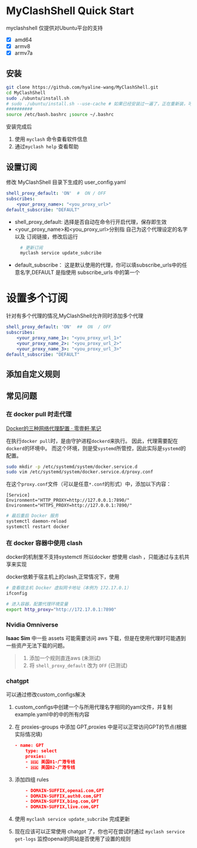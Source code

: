 # MyClashShell Quick Start

myclashshell 仅提供对Ubuntu平台的支持

- [x] amd64
- [x] armv8
- [x] armv7a
## 安装

```bash
git clone https://github.com/hyaline-wang/MyClashShell.git
cd MyClashShell
sudo ./ubuntu/install.sh
# sudo ./ubuntu/install.sh --use-cache # 如果已经安装过一遍了，正在重新装，可以不重复下载
########## 
source /etc/bash.bashrc ;source ~/.bashrc
```
安装完成后
1. 使用 `myclash` 命令查看软件信息
3. 通过`myclash help` 查看帮助
## 设置订阅
修改 MyClashShell 目录下生成的 user_config.yaml
```yaml
shell_proxy_default: 'ON'  #  ON / OFF
subscribes:
    <your_proxy_name>: "<you_proxy_url>"
default_subscribe: "DEFAULT"
```
 - shell_proxy_default: 选择是否自动在命令行开启代理，保存即生效
 - <your_proxy_name>和<you_proxy_url>分别指 自己为这个代理设定的名字 以及 订阅链接，修改后运行
    ```bash
      # 更新订阅
      myclash service update_subcribe 
    ```
 - default_subscribe： 这是默认使用的代理，你可以填subscribe_urls中的任意名字,DEFAULT 是指使用 subscribe_urls 中的第一个


# 设置多个订阅

针对有多个代理的情况,MyClashShell允许同时添加多个代理
```yaml
shell_proxy_default: 'ON'  ##  ON  / OFF
subscribes:
    <your_proxy_name_1>: "<you_proxy_url_1>"
    <your_proxy_name_2>: "<you_proxy_url_2>"
    <your_proxy_name_3>: "<you_proxy_url_3>"
default_subscribe: "DEFAULT"
```

## 添加自定义规则




## 常见问题


### 在 docker pull 时走代理

[Docker的三种网络代理配置 &middot; 零壹軒·笔记](https://note.qidong.name/2020/05/docker-proxy/)

在执行`docker pull`时，是由守护进程`dockerd`来执行。 因此，代理需要配在`dockerd`的环境中。 而这个环境，则是受`systemd`所管控，因此实际是`systemd`的配置。

```bash
sudo mkdir -p /etc/systemd/system/docker.service.d
sudo vim /etc/systemd/system/docker.service.d/proxy.conf
```

在这个`proxy.conf`文件（可以是任意`*.conf`的形式）中，添加以下内容：

```
[Service]
Environment="HTTP_PROXY=http://127.0.0.1:7890/"
Environment="HTTPS_PROXY=http://127.0.0.1:7890/"
```

```bash
# 最后重启 Docker 服务
systemctl daemon-reload
systemctl restart docker
```

### 在 docker 容器中使用 clash
docker的机制里不支持systemctl 所以docker 想使用 clash ，只能通过与主机共享来实现

docker依赖于宿主机上的clash,正常情况下，使用

```bash
# 查看宿主机 Docker 虚拟网卡地址（本例为 172.17.0.1）
ifconfig

# 进入容器，配置代理环境变量
export http_proxy="http://172.17.0.1:7890"
```


### Nvidia Omniverse

**Isaac Sim** 中一些 assets 可能需要访问 aws 下载，但是在使用代理时可能遇到一些资产无法下载的问题。

> 1. 添加一个规则直连aws (未测试)
> 2. 将 `shell_proxy_default` 改为 `OFF` (已测试)

### chatgpt

可以通过修改custom_configs解决
1. custom_configs中创建一个与所用代理名字相同的yaml文件，并复制example.yaml中的中的所有内容
1. 在 proxies-groups 中添加 GPT,proxies 中是可以正常访问GPT的节点(根据实际情况填)

    ```json
    - name: GPT 
        type: select
        proxies:
        - 🇭🇰 美国01-广港专线
        - 🇭🇰 美国02-广港专线
    ```

2. 添加四组 rules

    ```json
        - DOMAIN-SUFFIX,openai.com,GPT
        - DOMAIN-SUFFIX,auth0.com,GPT
        - DOMAIN-SUFFIX,bing.com,GPT
        - DOMAIN-SUFFIX,live.com,GPT
    ```
3. 使用 `myclash service update_subcribe` 完成更新 
4. 现在应该可以正常使用 chatgpt 了，你也可在尝试时通过 `myclash service get-logs` 监控openai的网站是否使用了设置的规则

